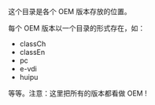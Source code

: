 这个目录是各个 OEM 版本存放的位置。

每个 OEM 版本以一个目录的形式存在，如：

* classCh
* classEn
* pc
* e-vdi
* huipu

等等。注意：这里把所有的版本都看做 OEM !
